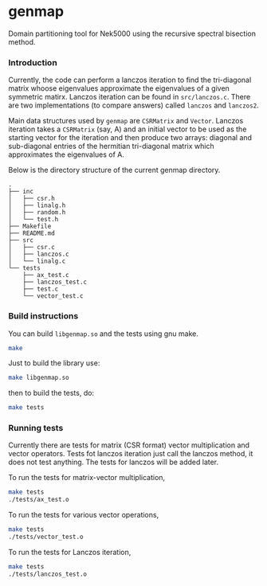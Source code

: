 # genmap

Domain partitioning tool for Nek5000 using the recursive spectral
bisection method.

### Introduction

Currently, the code can perform a lanczos iteration to find the
tri-diagonal matrix whoose eigenvalues approximate the eigenvalues of a
given symmetric matirx. Lanczos iteration can be found in
`src/lanczos.c`. There are two implementations (to compare answers)
called `lanczos` and `lanczos2`.

Main data structures used by `genmap` are `CSRMatrix` and `Vector`.
Lanczos iteration takes a `CSRMatrix` (say, A) and an initial vector to
be used as the starting vector for the  iteration and then produce two
arrays: diagonal and sub-diagonal entries of the hermitian tri-diagonal
matrix which approximates the eigenvalues of A.

Below is the directory structure of the current genmap directory.

```
.
├── inc
│   ├── csr.h
│   ├── linalg.h
│   ├── random.h
│   └── test.h
├── Makefile
├── README.md
├── src
│   ├── csr.c
│   ├── lanczos.c
│   └── linalg.c
└── tests
    ├── ax_test.c
    ├── lanczos_test.c
    ├── test.c
    └── vector_test.c

```

### Build instructions

You can build `libgenmap.so` and the tests using gnu make.

```sh
make
```

Just to build the library use:

```sh
make libgenmap.so
```

then to build the tests, do:

```sh
make tests
```

### Running tests

Currently there are tests for matrix (CSR format) vector multiplication and
vector operators. Tests fot lanczos iteration just call the lanczos method,
it does not test anything. The tests for lanczos will be added later.

To run the tests for matrix-vector multiplication,

```sh
make tests
./tests/ax_test.o
```

To run the tests for various vector operations,

```sh
make tests
./tests/vector_test.o
```

To run the tests for Lanczos iteration,

```sh
make tests
./tests/lanczos_test.o
```
